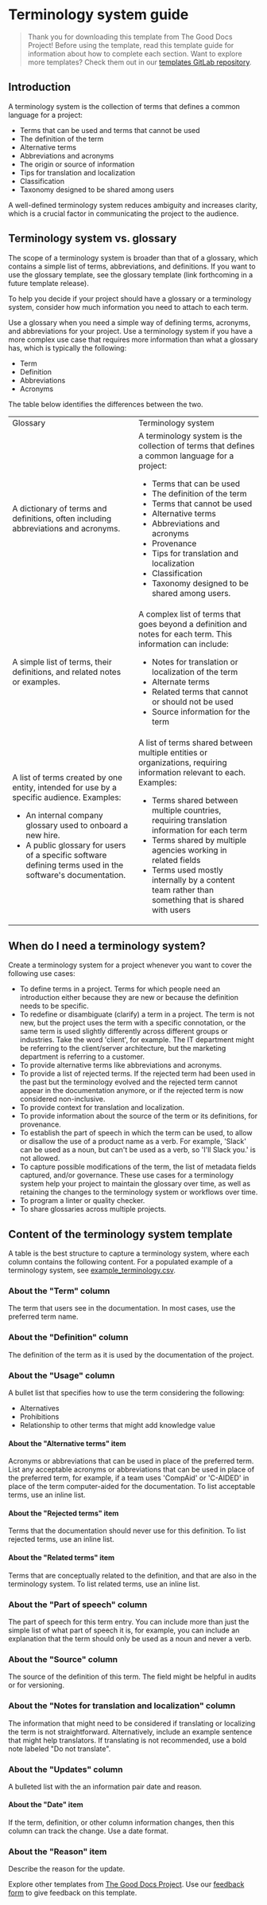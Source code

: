 # Terminology system guide

> Thank you for downloading this template from The Good Docs Project! Before using the template, read this template guide for information about how to complete each section. Want to explore more templates? Check them out in our [templates GitLab repository](https://gitlab.com/tgdp/templates).

## Introduction

A terminology system is the collection of terms that defines a common language for a project:

* Terms that can be used and terms that cannot be used
* The definition of the term
* Alternative terms
* Abbreviations and acronyms
* The origin or source of information
* Tips for translation and localization
* Classification
* Taxonomy designed to be shared among users

A well-defined terminology system reduces ambiguity and increases clarity, which is a crucial factor in communicating the project to the audience.

## Terminology system vs. glossary

The scope of a terminology system is broader than that of a glossary, which contains a simple list of terms, abbreviations, and definitions. If you want to use the glossary template, see the glossary template (link forthcoming in a future template release).

To help you decide if your project should have a glossary or a terminology system, consider how much information you need to attach to each term.

Use a glossary when you need a simple way of defining terms, acronyms, and abbreviations for your project. Use a terminology system if you have a more complex use case that requires more information than what a glossary has, which is typically the following:

* Term
* Definition
* Abbreviations
* Acronyms

The table below identifies the differences between the two.

<table>
  <tr>
   <td>Glossary
   </td>
   <td>Terminology system
   </td>
  </tr>
  <tr>
   <td>A dictionary of terms and definitions, often including abbreviations and acronyms.
   </td>
   <td>A terminology system is the collection of terms that defines a common language for a project:
<ul>

<li>Terms that can be used

<li>The definition of the term

<li>Terms that cannot be used

<li>Alternative terms

<li>Abbreviations and acronyms

<li>Provenance

<li>Tips for translation and localization

<li>Classification

<li>Taxonomy designed to be shared among users.
</li>
</ul>
   </td>
  </tr>
  <tr>
   <td>A simple list of terms, their definitions, and related notes or examples.
   </td>
   <td>A complex list of terms that goes beyond a definition and notes for each term. This information can include:
<ul>

<li>Notes for translation or localization of the term

<li>Alternate terms

<li>Related terms that cannot or should not be used

<li>Source information for the term
</li>
</ul>
   </td>
  </tr>
  <tr>
   <td>A list of terms created by one entity, intended for use by a specific audience.
Examples:
<ul>

<li>An internal company glossary used to onboard a new hire.

<li>A public glossary for users of a specific software defining terms used in the software's documentation.
</li>
</ul>
   </td>
   <td>A list of terms shared between multiple entities or organizations, requiring information relevant to each. Examples:

<ul>

<li>Terms shared between multiple countries, requiring translation information for each term

<li>Terms shared by multiple agencies working in related fields
</li>
<li>Terms  used mostly internally by a content team rather than something that is shared with users
</li>
</ul>
   </td>
  </tr>
</table>

## When do I need a terminology system?

Create a terminology system for a project whenever you want to cover the following use cases:

* To define terms in a project. Terms for which people need an introduction either because they are new or because the definition needs to be specific.
* To redefine or disambiguate (clarify) a term in a project. The term is not new, but the project uses the term with a specific connotation, or the same term is used slightly differently across different groups or industries. Take the word 'client', for example. The IT department might be referring to the client/server architecture, but the marketing department is referring to a customer.
* To provide alternative terms like abbreviations and acronyms.
* To provide a list of rejected terms. If the rejected term had been used in the past but the terminology evolved and the rejected term cannot appear in the documentation anymore, or if the rejected term is now considered non-inclusive.
* To provide context for translation and localization.
* To provide information about the source of the term or its definitions, for provenance.
* To establish the part of speech in which the term can be used, to allow or disallow the use of a product name as a verb. For example, 'Slack' can be used as a noun, but can't be used as a verb, so 'I'll Slack you.' is not allowed.
* To capture possible modifications of the term, the list of metadata fields captured, and/or governance. These use cases for a terminology system help your project to maintain the glossary over time, as well as retaining the changes to the terminology system or workflows over time.
* To program a linter or quality checker.
* To share glossaries across multiple projects.

## Content of the terminology system template

A table is the best structure to capture a terminology system, where each column contains the following content. For a populated example of a terminology system, see [example_terminology.csv](/terminology/example_terminology.csv).

### About the "Term" column

The term that users see in the documentation. In most cases, use the preferred term name.

### About the "Definition" column

The definition of the term as it is used by the documentation of the project.

### About the "Usage" column

A bullet list that specifies how to use the term considering the following:

* Alternatives
* Prohibitions
* Relationship to other terms that might add knowledge value

#### About the "Alternative terms" item

Acronyms or abbreviations that can be used in place of the preferred term. List any acceptable acronyms or abbreviations that can be used in place of the preferred term, for example, if a team uses 'CompAid' or 'C-AIDED' in place of the term computer-aided for the documentation. To list acceptable terms, use an inline list.

#### About the "Rejected terms" item

Terms that the documentation should never use for this definition. To list rejected terms, use an inline list.

#### About the "Related terms" item

Terms that are conceptually related to the definition, and that are also in the terminology system. To list related terms, use an inline list.

### About the "Part of speech" column

The part of speech for this term entry. You can include more than just the simple list of what part of speech it is, for example, you can include an explanation that the term should only be used as a noun and never a verb.

### About the "Source" column

The source of the definition of this term. The field might be helpful in audits or for versioning.

### About the "Notes for translation and localization" column

The information that might need to be considered if translating or localizing the term is not straightforward. Alternatively, include an example sentence that might help translators. If translating is not recommended, use a bold note labeled "Do not translate".

### About the "Updates" column

A bulleted list with the an information pair date and reason.

#### About the "Date" item

If the term, definition, or other column information changes, then this column can track the change. Use a date format.

### About the "Reason" item

Describe the reason for the update.

Explore other templates from [The Good Docs Project](https://gitlab.com/tgdp/templates). Use our [feedback form](https://thegooddocsproject.dev/feedback/) to give feedback on this template.
